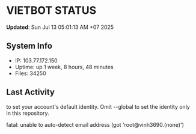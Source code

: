 # VIETBOT STATUS
**Updated**: Sun Jul 13 05:01:13 AM +07 2025

## System Info
- IP: 103.77.172.150
- Uptime: up 1 week, 8 hours, 48 minutes
- Files: 34250

## Last Activity

to set your account's default identity.
Omit --global to set the identity only in this repository.

fatal: unable to auto-detect email address (got 'root@vinh3690.(none)')
